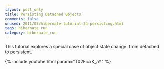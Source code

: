 ```yaml
---           
layout: post_only
title: Persisting Detached Objects
comments: false
unused: 2011/07/hibernate-tutorial-24-persisting.html
tags: hibernate run
category: hibernate_run
---
```


This tutorial explores a special case of object state change: from detached to persistent.

{% include youtube.html param="T02FicxK_aY" %}